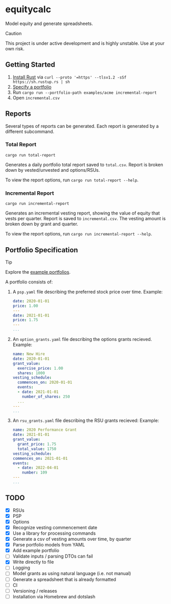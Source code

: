 # equitycalc

Model equity and generate spreadsheets.

> [!CAUTION]
> This project is under active development and is highly unstable. Use at your own risk.

## Getting Started

1. [Install Rust](https://rustup.rs/) via `curl --proto '=https' --tlsv1.2 -sSf https://sh.rustup.rs | sh`
1. [Specify a portfolio](#portfolio-specification)
1. Run `cargo run --portfolio-path examples/acme incremental-report`
1. Open `incremental.csv`

## Reports

Several types of reports can be generated. Each report is generated by a different subcommand.

### Total Report

```
cargo run total-report
```

Generates a daily portfolio total report saved to `total.csv`. Report is broken down by vested/unvested and options/RSUs.

To view the report options, run `cargo run total-report --help`.

### Incremental Report

```
cargo run incremental-report
```

Generates an incremental vesting report, showing the value of equity that vests per quarter. Report is saved to `incremental.csv`. The vesting amount is broken down by grant and quarter.

To view the report options, run `cargo run incremental-report --help`.

## Portfolio Specification

> [!TIP]
> Explore the [example portfolios](./examples/).

A portfolio consists of:

1. A `psp.yaml` file describing the preferred stock price over time. Example:
    ```yaml
    date: 2020-01-01
    price: 1.00
    ---
    date: 2021-01-01
    price: 1.75
    ---
    ...
    ```
1. An `option_grants.yaml` file describing the options grants recieved. Example:
    ```yaml
    name: New Hire
    date: 2020-01-01
    grant_value:
      exercise_price: 1.00
      shares: 1000
    vesting_schedule:
      commences_on: 2020-01-01
      events:
      - date: 2021-01-01
        number_of_shares: 250
      ...
    ---
    ...
    ```
1. An `rsu_grants.yaml` file describing the RSU grants recieved: Example:
    ```yaml
    name: 2020 Performance Grant
    date: 2021-01-01
    grant_value:
      grant_price: 1.75
      total_value: 1750
    vesting_schedule:
    commences_on: 2021-01-01
    events:
      - date: 2022-04-01
        number: 109
    ---
    ...
    ```

## TODO
- [x] RSUs
- [x] PSP
- [x] Options
- [x] Recognize vesting commencement date
- [x] Use a library for processing commands
- [x] Generate a csv of vesting amounts over time, by quarter
- [x] Parse portfolio models from YAML
- [x] Add example portfolio
- [ ] Validate inputs / parsing DTOs can fail
- [x] Write directly to file
- [ ] Logging
- [ ] Model grants as using natural language (i.e. not manual)
- [ ] Generate a spreadsheet that is already formatted
- [ ] CI
- [ ] Versioning / releases
- [ ] Installation via Homebrew and dotslash
